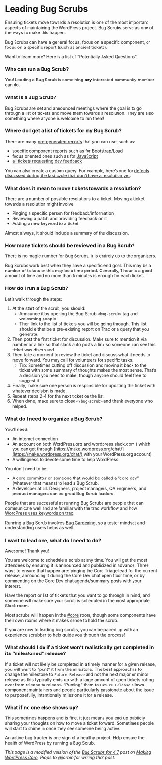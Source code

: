 # Leading Bug Scrubs

Ensuring tickets move towards a resolution is one of the most important aspects of maintaining the WordPress project. Bug Scrubs serve as one of the ways to make this happen.

Bug Scrubs can have a general focus, focus on a specific component, or focus on a specific report (such as ancient tickets).

Want to learn more? Here is a list of “Potentially Asked Questions”.

### Who can run a Bug Scrub?

You! Leading a Bug Scrub is something **any** interested community member can do.

### What is a Bug Scrub?

Bug Scrubs are set and announced meetings where the goal is to go through a list of tickets and move them towards a resolution. They are also something where anyone is welcome to run them!

### Where do I get a list of tickets for my Bug Scrub?

There are many [pre-generated reports](https://make.wordpress.org/core/reports/) that you can use, such as:

*   specific component reports such as for [Bootstrap/Load](https://core.trac.wordpress.org/component/Bootstrap/Load)
*   focus oriented ones such as for [JavaScript](https://core.trac.wordpress.org/focus/javascript)
*   [all tickets requesting dev feedback](https://core.trac.wordpress.org/tickets/dev-feedback)

You can also create a custom query. For example, here’s one for [defects discussed during the last cycle that don’t have a resolution yet](https://core.trac.wordpress.org/query?status=accepted&status=assigned&status=new&status=reopened&status=reviewing&changetime=04%2F12%2F16..08%2F16%2F16&type=defect+(bug)&col=id&col=summary&col=status&col=owner&col=type&col=priority&col=milestone&order=priority).

### What does it mean to move tickets towards a resolution?

There are a number of possible resolutions to a ticket. Moving a ticket towards a resolution might involve:

*   Pinging a specific person for feedback/information
*   Reviewing a patch and providing feedback on it
*   Adding a new keyword to a ticket

Almost always, it should include a summary of the discussion.

### How many tickets should be reviewed in a Bug Scrub?

There is no magic number for Bug Scrubs. It is entirely up to the organizers.

Bug Scrubs work best when they have a specific end goal. This may be a number of tickets or this may be a time period. Generally, 1 hour is a good amount of time and no more than 5 minutes is enough for each ticket.

### How do I run a Bug Scrub?

Let’s walk through the steps:

1.  At the start of the scrub, you should:
    *   Announce it by opening the Bug Scrub `<bug-scrub>` tag and welcoming people
    *   Then link to the list of tickets you will be going through. This list should either be a pre-existing report on Trac or a query that you generate.
2.  Then post the first ticket for discussion. Make sure to mention it via number or a link so that slack auto posts a link so someone can see this ticket was discussed.
3.  Then take a moment to review the ticket and discuss what it needs to move forward. You may call for volunteers for specific tasks.
    *   Tip: Sometimes cutting off discussion and moving it back to the ticket with some summary of thoughts makes the most sense. That’s a decision you need to make, though anyone should feel free to suggest it.
4.  Finally, make sure one person is responsible for updating the ticket with whatever decision is made.
5.  Repeat steps 2-4 for the next ticket on the list.
6.  When done, make sure to close `</bug-scrub>` and thank everyone who helped.

### What do I need to organize a Bug Scrub?

You’ll need:

*   An internet connection
*   An account on both WordPress.org and [wordpress.slack.com](https://wordpress.slack.com/) ( which you can get through [https://make.wordpress.org/chat/](https://make.wordpress.org/chat/) with your WordPress.org account)
*   A willingness to devote some time to help WordPress 

You don’t need to be:

*   A core committer or someone that would be called a “core dev” (whatever that means) to lead a Bug Scrub.
*   A developer at all. Designers, project managers, QA engineers, and product managers can be great Bug Scrub leaders.

People that are successful at running Bug Scrubs are people that can communicate well and are familiar with [the trac workflow](https://make.wordpress.org/core/handbook/contribute/trac/) and [how WordPress uses keywords on trac](https://make.wordpress.org/core/handbook/contribute/trac/keywords/).

Running a Bug Scrub involves [Bug Gardening](https://make.wordpress.org/core/handbook/testing/bug-gardening/), so a tester mindset and understanding users helps as well.

### I want to lead one, what do I need to do?

Awesome! Thank you!

You are welcome to schedule a scrub at any time. You will get the most attendees by ensuring it is announced and publicized in advance. Three ways to ensure that happen are: pinging the Core Triage lead for the current release, announcing it during the Core Dev chat open floor time, or by commenting on the Core Dev chat agenda/summary posts with your interest.

Have the report or list of tickets that you want to go through in mind, and someone will make sure your scrub is scheduled in the most appropriate Slack room.

Most scrubs will happen in the [#core](https://make.wordpress.org/core/tag/core/) room, though some components have their own rooms where it makes sense to hold the scrub.

If you are new to leading bug scrubs, you can be paired up with an experience scrubber to help guide you through the process!

### What should I do if a ticket won’t realistically get completed in its “milestoned” release?

If a ticket will not likely be completed in a timely manner for a given release, you will want to “punt” it from the milestone. The best approach is to change the milestone to `Future Release` and not the next major or minor release as this typically ends up with a large amount of open tickets rolling over from release to release. “Punting” them to `Future Release` allows component maintainers and people particularly passionate about the issue to purposefully, intentionally milestone it for a release.

### What if no one else shows up?

This sometimes happens and is fine. It just means you end up publicly sharing your thoughts on how to move a ticket forward. Sometimes people will start to chime in once they see someone being active.

An active bug tracker is one sign of a healthy project. Help ensure the health of WordPress by running a Bug Scrub.

*This page is a modified version of the [Bug Scrubs for 4.7](https://make.wordpress.org/core/2016/08/25/bug-scrubs-for-4-7/) post on [Making WordPress Core](https://make.wordpress.org/core/). Props to @jorbin for writing that post.*